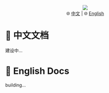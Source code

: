 <p align="center">
  <img src="https://avatars.githubusercontent.com/t/5707791?s=280&v=4"/><br>
  🌐 <a href="#-中文文档">中文</a> | 🌐 <a href="#-english-docs">English</a><br>
</p>

# 📃 中文文档
建设中...

# 📃 English Docs
building...
